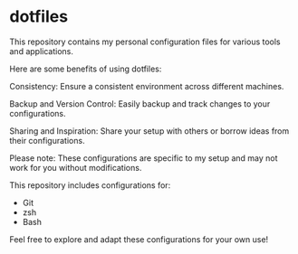 # dotfiles
This repository contains my personal configuration files for various tools and applications.

Here are some benefits of using dotfiles:

Consistency: Ensure a consistent environment across different machines.

Backup and Version Control: Easily backup and track changes to your configurations.

Sharing and Inspiration: Share your setup with others or borrow ideas from their configurations.

Please note: These configurations are specific to my setup and may not work for you without modifications.

This repository includes configurations for:

- Git
- zsh
- Bash

Feel free to explore and adapt these configurations for your own use!
